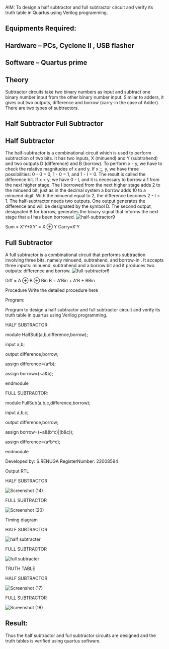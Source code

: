 AIM:
To design a half subtractor and full subtractor circuit and verify its truth table in Quartus using Verilog programming.

## Equipments Required:
## Hardware – PCs, Cyclone II , USB flasher
## Software – Quartus prime
## Theory
Subtractor circuits take two binary numbers as input and subtract one binary number input from the other binary number input. Similar to adders, it gives out two outputs, difference and borrow (carry-in the case of Adder). There are two types of subtractors.

## Half Subtractor Full Subtractor
## Half Subtractor
The half-subtractor is a combinational circuit which is used to perform subtraction of two bits. It has two inputs, X (minuend) and Y (subtrahend) and two outputs D (difference) and B (borrow). To perform x - y, we have to check the relative magnitudes of x and y. If x ;;, y, we have three possibilities: 0 - 0 = 0, 1 - 0 = 1, and 1 - I = 0. The result is called the difference bit. If x < y, we have 0 - I, and it is necessary to borrow a 1 from the next higher stage. The I borrowed from the next higher stage adds 2 to the minuend bit, just as in the decimal system a borrow adds 10 to a minuend digit. With the minuend equal to 2, the difference becomes 2 - I = 1. The half-subtractor needs two outputs. One output generates the difference and will be designated by the symbol D. The second output, designated B for borrow, generates the binary signal that informs the next stage that a I has been borrowed.
![half-subtractor9](https://user-images.githubusercontent.com/36288975/166112538-58c3bc7c-ee5d-4e6a-ac8d-8e8328efe27a.png)


Sum = X'Y+XY' = X ⊕ Y
Carry=X'Y

## Full Subtractor
A full subtractor is a combinational circuit that performs subtraction involving three bits, namely minuend, subtrahend, and borrow-in . It accepts three inputs: minuend, subtrahend and a borrow bit and it produces two outputs: difference and borrow. 
![full-subtractor6](https://user-images.githubusercontent.com/36288975/166112541-24c68359-3de8-4674-ae22-8272ffc385ed.png)


Diff = A ⊕ B ⊕ Bin B = A'Bin + A'B + BBin

 Procedure
Write the detailed procedure here 

 Program:

Program to design a half subtractor and full subtractor circuit and verify its truth table in quartus using Verilog programming.

HALF SUBTRACTOR:

module HalfSub(a,b,difference,borrow);

input a,b;

output difference,borrow;

assign difference=(a^b);

assign borrow=(~a&b);

endmodule



FULL SUBTRACTOR:

module FullSub(a,b,c,difference,borrow);

input a,b,c;

output difference,borrow;

assign borrow=(~a&(b^c)|(b&c));

assign difference=(a^b^c);

endmodule


Developed by: S.RENUGA
RegisterNumber:  22008594


 Output
 RTL
 
 HALF SUBTRACTOR
 
 ![Screenshot (14)](https://user-images.githubusercontent.com/119292258/211151526-090438e9-6096-474c-a5df-7d32d601fd72.png)

 
FULL SUBTRACTOR


![Screenshot (20)](https://user-images.githubusercontent.com/119292258/211151561-234a00ea-0f4c-4d8f-ab9b-fa4c208ba034.png)



 Timing diagram 
 
 HALF SUBTRACTOR
 
 ![half subtracter](https://user-images.githubusercontent.com/119292258/211151586-9b7893f2-bcd0-4ffb-b936-7d1f9809ee85.png)

FULL SUBTRACTOR

![full subtracter](https://user-images.githubusercontent.com/119292258/211151612-5585ebdb-c9ee-4eee-9f50-ffcb03ddbae4.png)

TRUTH TABLE 

HALF SUBTRACTOR

![Screenshot (17)](https://user-images.githubusercontent.com/119292258/211151628-32aebc18-eefa-4eba-8082-6a393807ae96.png)


FULL SUBTRACTOR

![Screenshot (18)](https://user-images.githubusercontent.com/119292258/211151661-7dc97281-8802-456f-8833-444c92a3f413.png)


## Result:
Thus the half subtractor and full subtractor circuits are designed and the truth tables is verified using quartus software.
